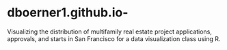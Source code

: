 # dboerner1.github.io-
Visualizing the distribution of multifamily real estate project applications, approvals, and starts in San Francisco for a data visualization class using R.
